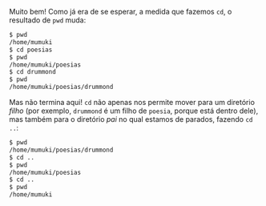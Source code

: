 Muito bem! Como já era de se esperar, a medida que fazemos `cd`, o resultado de `pwd` muda:

```bash
$ pwd
/home/mumuki
$ cd poesias
$ pwd
/home/mumuki/poesias
$ cd drummond
$ pwd
/home/mumuki/poesias/drummond
```

Mas não termina aqui! `cd` não apenas nos permite mover para um diretório _filho_ (por exemplo, `drummond` é um filho de `poesia`, porque está dentro dele), mas também para o diretório _pai_ no qual estamos de parados, fazendo `cd ..`:

```bash
$ pwd
/home/mumuki/poesias/drummond
$ cd ..
$ pwd
/home/mumuki/poesias
$ cd ..
$ pwd
/home/mumuki
```
